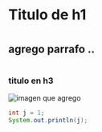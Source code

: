 # <h1> Titulo de h1 </h1>
# <h2> agrego parrafo .. </h2>
# <h3> titulo en h3 </h3>
![imagen que agrego](https://octodex.github.com/images/yaktocat.png)
``` java
int j = 1;
System.out.println(j);
```

